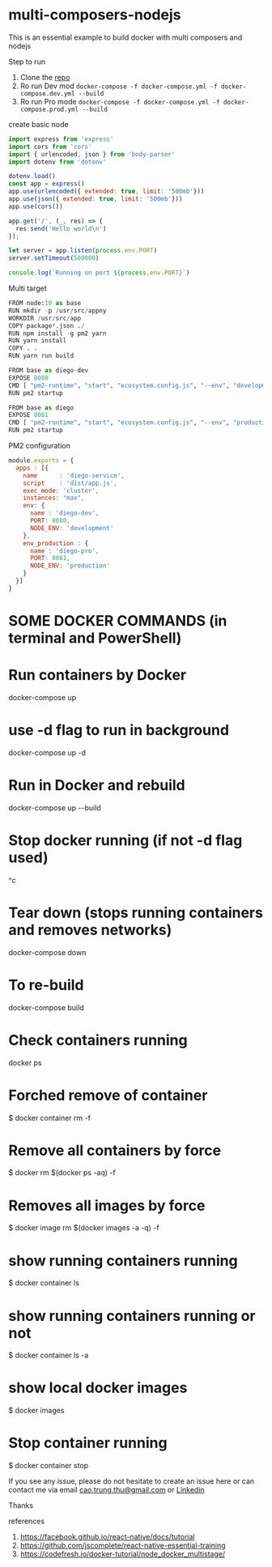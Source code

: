 # multi-composers-nodejs
This is an essential example to build docker with multi composers and nodejs

Step to run
1. Clone the [repo](https://github.com/diegothucao/multi-composers-nodejs)
2. Ro run Dev mod `docker-compose -f docker-compose.yml -f docker-compose.dev.yml --build`
2. Ro run Pro mode `docker-compose -f docker-compose.yml -f docker-compose.prod.yml --build`

create basic node 
```javascript 
import express from 'express'
import cors from 'cors'
import { urlencoded, json } from 'body-parser'
import dotenv from 'dotenv'

dotenv.load()
const app = express()
app.use(urlencoded({ extended: true, limit: '500mb'}))
app.use(json({ extended: true, limit: '500mb'}))
app.use(cors())

app.get('/', (_, res) => {
  res.send('Hello world\n')
});

let server = app.listen(process.env.PORT)
server.setTimeout(500000)

console.log(`Running on port ${process.env.PORT}`)
```

Multi target 

```python
FROM node:10 as base
RUN mkdir -p /usr/src/appny
WORKDIR /usr/src/app
COPY package*.json ./
RUN npm install -g pm2 yarn
RUN yarn install
COPY . .
RUN yarn run build

FROM base as diego-dev
EXPOSE 8080
CMD [ "pm2-runtime", "start", "ecosystem.config.js", "--env", "development" ]
RUN pm2 startup

FROM base as diego
EXPOSE 8081
CMD [ "pm2-runtime", "start", "ecosystem.config.js", "--env", "production" ]
RUN pm2 startup
```
PM2 configuration 
```javascript
module.exports = {
  apps : [{
    name      : 'diego-service',
    script    : 'dist/app.js',
    exec_mode: 'cluster',
    instances: "max",
    env: {
      name : 'diego-dev',
      PORT: 8080,
      NODE_ENV: 'development'
    },
    env_production : {
      name : 'diego-pro',
      PORT: 8081,
      NODE_ENV: 'production'
    }
  }]
}
```

# SOME DOCKER COMMANDS (in terminal and PowerShell)

# Run containers by Docker
docker-compose up

# use -d flag to run in background
docker-compose up -d

# Run in Docker and rebuild
docker-compose up --build

# Stop docker running (if not -d flag used)
^c

# Tear down (stops running containers and removes networks)
docker-compose down

# To re-build
docker-compose build

# Check containers running
docker ps

# Forched remove of container
$ docker container rm <container name> -f

# Remove all containers by force
$ docker rm $(docker ps -aq) -f

# Removes all images by force
$ docker image rm $(docker images -a -q) -f

# show running containers running
$ docker container ls

# show running containers running or not
$ docker container ls -a

# show local docker images
$ docker images

# Stop container running
$ docker container  stop <id>
	
If you see any issue, please do not hesitate to create an issue here or can contact me via email cao.trung.thu@gmail.com or [Linkedin](https://www.linkedin.com/in/diegothucao/)

Thanks
	
references
 1. https://facebook.github.io/react-native/docs/tutorial	
 2. https://github.com/jscomplete/react-native-essential-training
 3. https://codefresh.io/docker-tutorial/node_docker_multistage/
